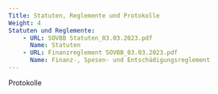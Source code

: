 ```yaml
---
Title: Statuten, Reglemente und Protokolle
Weight: 4
Statuten und Reglemente:
    - URL: SOVBB Statuten_03.03.2023.pdf
      Name: Statuten
    - URL: Finanzreglement SOVBB_03.03.2023.pdf
      Name: Finanz-, Spesen- und Entschädigungsreglement     
---
```


Protokolle
